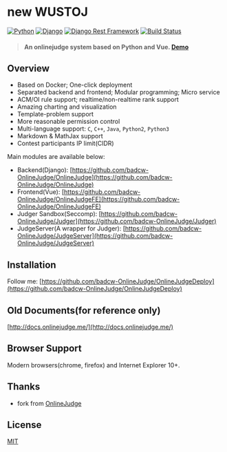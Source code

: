 # new WUSTOJ

[![Python](https://img.shields.io/badge/python-3.6.2-blue.svg?style=flat-square)](https://www.python.org/downloads/release/python-362/)
[![Django](https://img.shields.io/badge/django-1.11.4-blue.svg?style=flat-square)](https://www.djangoproject.com/)
[![Django Rest Framework](https://img.shields.io/badge/django_rest_framework-3.4.0-blue.svg?style=flat-square)](http://www.django-rest-framework.org/)
[![Build Status](https://travis-ci.org/badcw-OnlineJudge/OnlineJudge.svg?branch=master)](https://travis-ci.org/badcw-OnlineJudge/OnlineJudge)

> #### An onlinejudge system based on Python and Vue. [Demo](http://verly-badcw.top:8020/)

## Overview

+ Based on Docker; One-click deployment
+ Separated backend and frontend; Modular programming; Micro service
+ ACM/OI rule support; realtime/non-realtime rank support
+ Amazing charting and visualization
+ Template-problem support
+ More reasonable permission control
+ Multi-language support: `C`, `C++`, `Java`, `Python2`, `Python3`
+ Markdown & MathJax support
+ Contest participants IP limit(CIDR)

Main modules are available below:

+ Backend(Django): [https://github.com/badcw-OnlineJudge/OnlineJudge](https://github.com/badcw-OnlineJudge/OnlineJudge)
+ Frontend(Vue): [https://github.com/badcw-OnlineJudge/OnlineJudgeFE](https://github.com/badcw-OnlineJudge/OnlineJudgeFE)
+ Judger Sandbox(Seccomp): [https://github.com/badcw-OnlineJudge/Judger](https://github.com/badcw-OnlineJudge/Judger)
+ JudgeServer(A wrapper for Judger): [https://github.com/badcw-OnlineJudge/JudgeServer](https://github.com/badcw-OnlineJudge/JudgeServer)

## Installation

Follow me:  [https://github.com/badcw-OnlineJudge/OnlineJudgeDeploy](https://github.com/badcw-OnlineJudge/OnlineJudgeDeploy)

## Old Documents(for reference only)

[http://docs.onlinejudge.me/](http://docs.onlinejudge.me/)

## Browser Support

Modern browsers(chrome, firefox) and Internet Explorer 10+.

## Thanks

+ fork from [OnlineJudge](https://github.com/QingdaoU/OnlineJudge)

## License

[MIT](http://opensource.org/licenses/MIT)
